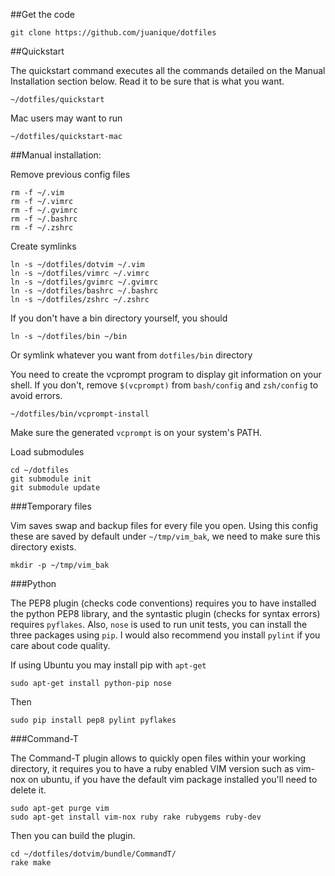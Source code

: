 ##Get the code

    git clone https://github.com/juanique/dotfiles

##Quickstart

The quickstart command executes all the commands detailed on the Manual Installation section below. Read it to be sure that is what you want.

    ~/dotfiles/quickstart

Mac users may want to run

    ~/dotfiles/quickstart-mac

##Manual installation:

Remove previous config files

    rm -f ~/.vim
    rm -f ~/.vimrc
    rm -f ~/.gvimrc
    rm -f ~/.bashrc
    rm -f ~/.zshrc

Create symlinks

    ln -s ~/dotfiles/dotvim ~/.vim
    ln -s ~/dotfiles/vimrc ~/.vimrc
    ln -s ~/dotfiles/gvimrc ~/.gvimrc
    ln -s ~/dotfiles/bashrc ~/.bashrc
    ln -s ~/dotfiles/zshrc ~/.zshrc

If you don't have a bin directory yourself, you should

    ln -s ~/dotfiles/bin ~/bin

Or symlink whatever you want from `dotfiles/bin` directory

You need to create the vcprompt program to display git information on your shell. If you don't, remove `$(vcprompt)` from `bash/config` and `zsh/config` to avoid errors.

    ~/dotfiles/bin/vcprompt-install

Make sure the generated `vcprompt` is on your system's PATH.

Load submodules

    cd ~/dotfiles
    git submodule init
    git submodule update

###Temporary files

Vim saves swap and backup files for every file you open. Using this config these are saved by default under `~/tmp/vim_bak`, we need to make sure this directory exists.

    mkdir -p ~/tmp/vim_bak

###Python

The PEP8 plugin (checks code conventions) requires you to have installed the python PEP8 library, and the syntastic plugin (checks for syntax errors) requires `pyflakes`. Also, `nose` is used to run unit tests,  you can install the three packages using `pip`. I would also recommend you install `pylint` if you care about code quality.

If using Ubuntu you may install pip with `apt-get`

    sudo apt-get install python-pip nose

Then

    sudo pip install pep8 pylint pyflakes


###Command-T

The Command-T plugin allows to quickly open files within your working directory, it requires you to have a ruby enabled VIM version such as vim-nox on ubuntu, if you have the default vim package installed you'll need to delete it.

    sudo apt-get purge vim
    sudo apt-get install vim-nox ruby rake rubygems ruby-dev

Then you can build the plugin.

    cd ~/dotfiles/dotvim/bundle/CommandT/
    rake make
